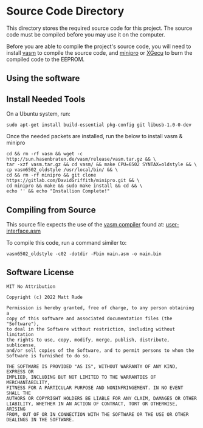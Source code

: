 # Source Code Directory

This directory stores the required source code for this project.  The source code must be compiled before you may use it on the computer.

Before you are able to compile the project's source code, you will need to install [vasm](http://sun.hasenbraten.de/vasm/) to compile the source code, and [minipro](https://gitlab.com/DavidGriffith/minipro) or [XGecu](http://www.autoelectric.cn/en/download.html) to burn the compiled code to the EEPROM.

## Using the software

## Install Needed Tools

On a Ubuntu system, run:

    sudo apt-get install build-essential pkg-config git libusb-1.0-0-dev

Once the needed packets are installed, run the below to install vasm & minipro

    cd && rm -rf vasm && wget -c http://sun.hasenbraten.de/vasm/release/vasm.tar.gz && \
    tar -xzf vasm.tar.gz && cd vasm/ && make CPU=6502 SYNTAX=oldstyle && \
    cp vasm6502_oldstyle /usr/local/bin/ && \
    cd && rm -rf minipro && git clone https://gitlab.com/DavidGriffith/minipro.git && \
    cd minipro && make && sudo make install && cd && \
    echo '' && echo "Installion Complete!"

## Compiling from Source

This source file expects the use of the [vasm compiler](http://www.compilers.de/vasm.html) found at: [user-interface.asm](sun.hasenbraten.de/vasm)

To compile this code, run a command similer to:

    vasm6502_oldstyle -c02 -dotdir -Fbin main.asm -o main.bin

## Software License

    MIT No Attribution
    
    Copyright (c) 2022 Matt Rude
    
    Permission is hereby granted, free of charge, to any person obtaining a 
    copy of this software and associated documentation files (the "Software"),
    to deal in the Software without restriction, including without limitation
    the rights to use, copy, modify, merge, publish, distribute, sublicense, 
    and/or sell copies of the Software, and to permit persons to whom the
    Software is furnished to do so.
    
    THE SOFTWARE IS PROVIDED "AS IS", WITHOUT WARRANTY OF ANY KIND, EXPRESS OR
    IMPLIED, INCLUDING BUT NOT LIMITED TO THE WARRANTIES OF MERCHANTABILITY,
    FITNESS FOR A PARTICULAR PURPOSE AND NONINFRINGEMENT. IN NO EVENT SHALL THE
    AUTHORS OR COPYRIGHT HOLDERS BE LIABLE FOR ANY CLAIM, DAMAGES OR OTHER
    LIABILITY, WHETHER IN AN ACTION OF CONTRACT, TORT OR OTHERWISE, ARISING
    FROM, OUT OF OR IN CONNECTION WITH THE SOFTWARE OR THE USE OR OTHER
    DEALINGS IN THE SOFTWARE.
